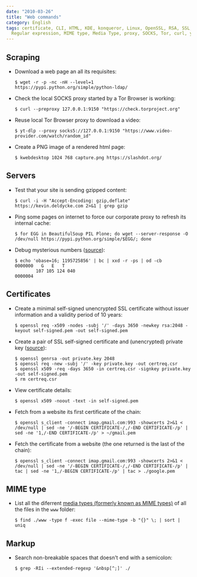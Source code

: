 ```yaml
---
date: "2010-03-26"
title: "Web commands"
category: English
tags: certificate, CLI, HTML, KDE, konqueror, Linux, OpenSSL, RSA, SSL, wget, x509,
  Regular expression, MIME type, Media Type, proxy, SOCKS, Tor, curl, yt-dlp
---
```


## Scraping

- Download a web page an all its requisites:

  ```shell-session
  $ wget -r -p -nc -nH --level=1 https://pypi.python.org/simple/python-ldap/
  ```

- Check the local SOCKS proxy started by a Tor Browser is working:

  ```shell-session
  $ curl --preproxy 127.0.0.1:9150 "https://check.torproject.org"
  ```

- Reuse local Tor Browser proxy to download a video:

  ```shell-session
  $ yt-dlp --proxy socks5://127.0.0.1:9150 "https://www.video-provider.com/watch/random_id"
  ```

- Create a PNG image of a rendered html page:

  ```shell-session
  $ kwebdesktop 1024 768 capture.png https://slashdot.org/
  ```

## Servers

- Test that your site is sending gzipped content:

  ```shell-session
  $ curl -i -H "Accept-Encoding: gzip,deflate" https://kevin.deldycke.com 2>&1 | grep gzip
  ```

- Ping some pages on internet to force our corporate proxy to refresh its internal cache:

  ```shell-session
  $ for EGG in BeautifulSoup PIL Plone; do wget --server-response -O /dev/null https://pypi.python.org/simple/$EGG/; done
  ```

- Debug mysterious numbers ([source](https://news.ycombinator.com/item?id=22037088)):

  ```shell-session
  $ echo 'obase=16; 1195725856' | bc | xxd -r -ps | od -cb
  0000000   G   E   T
          107 105 124 040
  0000004
  ```

## Certificates

- Create a minimal self-signed unencrypted SSL certificate without issuer information and a validity period of 10 years:

  ```shell-session
  $ openssl req -x509 -nodes -subj '/' -days 3650 -newkey rsa:2048 -keyout self-signed.pem -out self-signed.pem
  ```

- Create a pair of SSL self-signed certificate and (unencrypted) private key ([source](https://devsec.org/info/ssl-cert.html)):

  ```shell-session
  $ openssl genrsa -out private.key 2048
  $ openssl req -new -subj '/' -key private.key -out certreq.csr
  $ openssl x509 -req -days 3650 -in certreq.csr -signkey private.key -out self-signed.pem
  $ rm certreq.csr
  ```

- View certificate details:

  ```shell-session
  $ openssl x509 -noout -text -in self-signed.pem
  ```

- Fetch from a website its first certificate of the chain:

  ```shell-session
  $ openssl s_client -connect imap.gmail.com:993 -showcerts 2>&1 < /dev/null | sed -ne '/-BEGIN CERTIFICATE-/,/-END CERTIFICATE-/p' | sed -ne '1,/-END CERTIFICATE-/p' > ~/gmail.pem
  ```

- Fetch the certificate from a website (the one returned is the last of the chain):

  ```shell-session
  $ openssl s_client -connect imap.gmail.com:993 -showcerts 2>&1 < /dev/null | sed -ne '/-BEGIN CERTIFICATE-/,/-END CERTIFICATE-/p' | tac | sed -ne '1,/-BEGIN CERTIFICATE-/p' | tac > ./google.pem
  ```

## MIME type

- List all the diferrent [media types (formerly known as MIME types)](https://www.iana.org/assignments/media-types/media-types.xhtml) of all the files in the `www` folder:

  ```shell-session
  $ find ./www -type f -exec file --mime-type -b "{}" \; | sort | uniq
  ```

## Markup

- Search non-breakable spaces that doesn't end with a semicolon:

  ```shell-session
  $ grep -RIi --extended-regexp '&nbsp[^;]' ./
  ```
